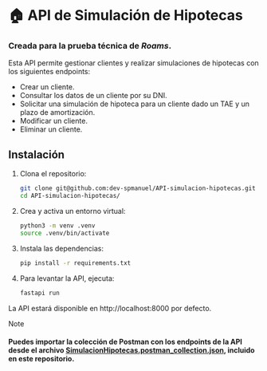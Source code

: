 # 🏠 API de Simulación de Hipotecas
### Creada para la prueba técnica de *Roams*.

Esta API permite gestionar clientes y realizar simulaciones de hipotecas con los siguientes endpoints:
- Crear un cliente.
- Consultar los datos de un cliente por su DNI.
- Solicitar una simulación de hipoteca para un cliente dado un TAE y un plazo de amortización.
- Modificar un cliente.
- Eliminar un cliente.


## **Instalación**

1. Clona el repositorio:
   ```bash
   git clone git@github.com:dev-spmanuel/API-simulacion-hipotecas.git
   cd API-simulacion-hipotecas/

2. Crea y activa un entorno virtual:
   ```bash
   python3 -m venv .venv
   source .venv/bin/activate

3. Instala las dependencias:
   ```bash
   pip install -r requirements.txt

4. Para levantar la API, ejecuta:
   ```bash
   fastapi run

La API estará disponible en http://localhost:8000 por defecto.

>[!NOTE]
>  #### Puedes importar la colección de Postman con los endpoints de la API desde el archivo [SimulacionHipotecas.postman_collection.json](docs/SimulacionHipotecas.postman_collection.json), incluido en este repositorio.
